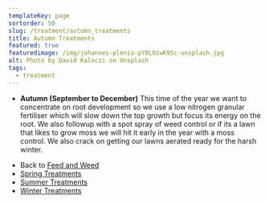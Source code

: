 ```yaml
---
templateKey: page
sortorder: 50
slug: /treatment/autumn_treatments
title: Autumn Treatments
featured: true
featuredimage: /img/johannes-plenio-pY0LOiwK9Sc-unsplash.jpg
alt: Photo by David Kaloczi on Unsplash
tags:
  - treatment
---
```


* **Autumn (September to December)**
  This time of the year we want to concentrate on root development so we use a low nitrogen granular fertiliser which will slow down the top growth but focus its energy on the root. We also followup with a spot spray of weed control or if its a lawn that likes to grow moss we will hit it early in the year with a moss control.  We also crack on getting our lawns aerated ready for the harsh winter.

- Back to [Feed and Weed](/service/essential_treatments)
- [Spring Treatments](/service/spring_treatments)
- [Summer Treatments](/service/summer_treatments)
- [Winter Treatments](/service/winter_treatments)